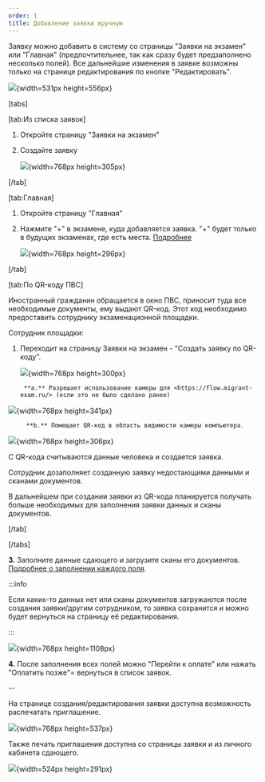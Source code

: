 ```yaml
---
order: 1
title: Добавление заявки вручную
---
```


Заявку можно добавить в систему со страницы "Заявки на экзамен" или "Главная" (предпочтительнее, так как сразу будет предзаполнено несколько полей). Все дальнейшие изменения в заявке возможны только на странице редактирования по кнопке "Редактировать".

![](./dobavlenie-zayavki-vruchnuyu.png){width=531px height=556px}



[tabs]

[tab:Из списка заявок]

1. Откройте страницу "Заявки на экзамен"

2. Создайте заявку

   ![](./dobavlenie-zayavki-vruchnuyu-2.png){width=768px height=305px}

[/tab]

[tab:Главная]

1. Откройте страницу "Главная"

2. Нажмите "+" в экзамене, куда добавляется заявка. "+" будет только в будущих экзаменах, где есть места. [Подробнее](https://informa.gitbook.io/immigraciya/flow.-rabota-s-dokumentami/kvota-na-ekzamen.-gde-posmotret)

   ![](./dobavlenie-zayavki-vruchnuyu-3.png){width=768px height=296px}

[/tab]

[tab:По QR-коду ПВС]

Иностранный гражданин обращается в окно ПВС, приносит туда все необходимые документы, ему выдают QR-код. Этот код необходимо предоставить сотруднику экзаменационной площадки.

Сотрудник площадки:

1. Переходит на страницу Заявки на экзамен - "Создать заявку по QR-коду".

   ![](./dobavlenie-zayavki-vruchnuyu-4.png){width=768px height=300px}

   ```
    **a.** Разрешает использование камеры для <https://flow.migrant-exam.ru/> (если это не было сделано ранее)
   ```

![](./dobavlenie-zayavki-vruchnuyu-5.png){width=768px height=341px}

```
     **b.** Помещает QR-код в область видимости камеры компьютера.
```

![](./dobavlenie-zayavki-vruchnuyu-6.png){width=768px height=306px}

С QR-кода считываются данные человека и создается заявка.



Сотрудник дозаполняет созданную заявку недостающими данными и сканами документов.

В дальнейшем при создании заявки из QR-кода планируется получать больше необходимых для заполнения заявки данных и сканы документов.

[/tab]

[/tabs]



**3\.** Заполните данные сдающего и загрузите сканы его документов. [Подробнее о заполнении каждого поля](https://informa.gitbook.io/immigraciya/flow.-rabota-s-dokumentami/dobavlenie-zayavki-vruchnuyu/zapolnenie-polei-v-zayavke).

:::info 

Если каких-то данных нет или сканы документов загружаются после создания заявки/другим сотрудником, то заявка сохранится и можно будет вернуться на страницу её редактирования.

:::

![](./dobavlenie-zayavki-vruchnuyu-7.png){width=768px height=1108px}

**4\.** После заполнения всех полей можно "Перейти к оплате" или нажать "Оплатить позже"= вернуться в список заявок.

\--

На странице создания/редактирования заявки доступна возможность распечатать приглашение.

![](./dobavlenie-zayavki-vruchnuyu-8.png){width=768px height=537px}



Также печать приглашения доступна со страницы заявки и из личного кабинета сдающего.

![](./dobavlenie-zayavki-vruchnuyu-9.png){width=524px height=291px}